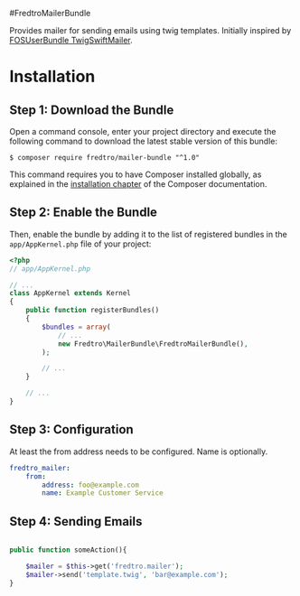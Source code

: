 #FredtroMailerBundle

Provides mailer for sending emails using twig templates. Initially inspired by [FOSUserBundle TwigSwiftMailer](https://github.com/FriendsOfSymfony/FOSUserBundle/blob/master/Mailer/TwigSwiftMailer.php).

Installation
============

Step 1: Download the Bundle
---------------------------

Open a command console, enter your project directory and execute the
following command to download the latest stable version of this bundle:

```console
$ composer require fredtro/mailer-bundle "^1.0"
```

This command requires you to have Composer installed globally, as explained
in the [installation chapter](https://getcomposer.org/doc/00-intro.md)
of the Composer documentation.

Step 2: Enable the Bundle
-------------------------

Then, enable the bundle by adding it to the list of registered bundles
in the `app/AppKernel.php` file of your project:

```php
<?php
// app/AppKernel.php

// ...
class AppKernel extends Kernel
{
    public function registerBundles()
    {
        $bundles = array(
            // ...
            new Fredtro\MailerBundle\FredtroMailerBundle(),
        );

        // ...
    }

    // ...
}
```
Step 3: Configuration
-------------------------

At least the from address needs to be configured. Name is optionally. 

```yaml
fredtro_mailer:
    from:
        address: foo@example.com
        name: Example Customer Service
```

Step 4: Sending Emails
--------------------------

```php

public function someAction(){

    $mailer = $this->get('fredtro.mailer');
    $mailer->send('template.twig', 'bar@example.com');
}

```
